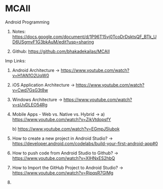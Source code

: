 # MCAII

Android Programming

1) Notes: https://docs.google.com/document/d/1P96T15vj0TcoDrDsktsQF_BTk_UD6USgmvF1G3bkAuM/edit?usp=sharing

2) Github: https://github.com/bhakadekailas/MCAII



Imp Links:
1) Android Architecture
-> https://www.youtube.com/watch?v=H1AN1O2UqW0
   
2) iOS Application Architecture
-> https://www.youtube.com/watch?v=Cwd7GsG3t8w
   
3) Windows Architecture
-> https://www.youtube.com/watch?v=sUvDLEO54Rg

4) Mobile Apps - Web vs. Native vs. Hybrid
->
   a) https://www.youtube.com/watch?v=ZikVtdopsfY
   
   b) https://www.youtube.com/watch?v=EGmpJ5lubok
   
6) How to create a new project in Android Studio?
-> https://developer.android.com/codelabs/build-your-first-android-app#0

7) How to push code from Android Studio to Github?
-> https://www.youtube.com/watch?v=XIHNxES2hbQ
   
8) How to Import the GitHub Project to Android Studio?
-> https://www.youtube.com/watch?v=RjpqsR7GIMg

9) 
